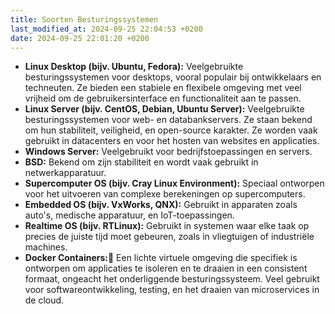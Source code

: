 ```yaml
---
title: Soorten Besturingssystemen
last_modified_at: 2024-09-25 22:04:53 +0200
date: 2024-09-25 22:01:20 +0200
---
```


- **Linux Desktop (bijv. Ubuntu, Fedora):** Veelgebruikte besturingssystemen voor desktops, vooral populair bij ontwikkelaars en techneuten. Ze bieden een stabiele en flexibele omgeving met veel vrijheid om de gebruikersinterface en functionaliteit aan te passen.
- **Linux Server (bijv. CentOS, Debian, Ubuntu Server):** Veelgebruikte besturingssystemen voor web- en databankservers. Ze staan bekend om hun stabiliteit, veiligheid, en open-source karakter. Ze worden vaak gebruikt in datacenters en voor het hosten van websites en applicaties.
- **Windows Server:** Veelgebruikt voor bedrijfstoepassingen en servers.
- **BSD:** Bekend om zijn stabiliteit en wordt vaak gebruikt in netwerkapparatuur.
- **Supercomputer OS (bijv. Cray Linux Environment):** Speciaal ontworpen voor het uitvoeren van complexe berekeningen op supercomputers.
- **Embedded OS (bijv. VxWorks, QNX):** Gebruikt in apparaten zoals auto's, medische apparatuur, en IoT-toepassingen.
- **Realtime OS (bijv. RTLinux):** Gebruikt in systemen waar elke taak op precies de juiste tijd moet gebeuren, zoals in vliegtuigen of industriële machines.
- **Docker Containers:** Een lichte virtuele omgeving die specifiek is ontworpen om applicaties te isoleren en te draaien in een consistent formaat, ongeacht het onderliggende besturingssysteem. Veel gebruikt voor softwareontwikkeling, testing, en het draaien van microservices in de cloud.
